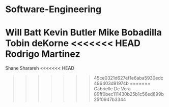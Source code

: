 # Software-Engineering

Will Batt
Kevin Butler
Mike Bobadilla
Tobin deKorne
<<<<<<< HEAD
Rodrigo Martinez
=======
Shane Sharareh
<<<<<<< HEAD
>>>>>>> 45ce0321d627ef1e6aba5930edc496403d91974b
=======
Gabrielle De Vera
>>>>>>> 89ff0bec111430b25b1c56ed899b25f0947b3344
